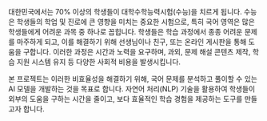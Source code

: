 대한민국에서는 70% 이상의 학생들이 대학수학능력시험(수능)을 치르게 됩니다. 수능은 학생들의 학업 및 진로에 큰 영향을 미치는 중요한 시험으로, 특히 국어 영역은 많은 학생들에게 어려운 과목 중 하나로 꼽힙니다. 학생들은 학습 과정에서 종종 어려운 문제를 마주하게 되고, 이를 해결하기 위해 선생님이나 친구, 또는 온라인 게시판을 통해 도움을 구합니다. 이러한 과정은 시간과 노력을 요구하며, 과외, 문제 해설 콘텐츠 제작, 학습 지원 시스템 유지 등 다양한 사회적 비용을 발생시킵니다.

본 프로젝트는 이러한 비효율성을 해결하기 위해, 국어 문제를 분석하고 풀이할 수 있는 AI 모델을 개발하는 것을 목표로 합니다. 자연어 처리(NLP) 기술을 활용하여 학생들이 외부의 도움을 구하는 시간을 줄이고, 보다 효율적인 학습 경험을 제공하는 도구를 만들고자 합니다.
